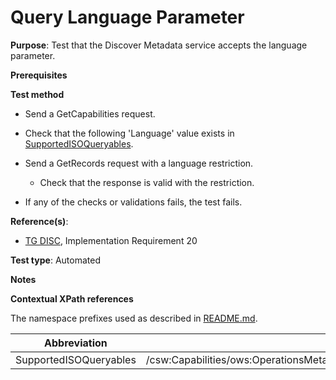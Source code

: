 # Query Language Parameter

**Purpose**: Test that the Discover Metadata service accepts the language parameter.

**Prerequisites**

**Test method**

* Send a GetCapabilities request.

* Check that the following 'Language' value exists in [SupportedISOQueryables](#supportedISOQueryables).

* Send a GetRecords request with a language restriction.

    * Check that the response is valid with the restriction.

* If any of the checks or validations fails, the test fails.

**Reference(s)**:
* [TG DISC](http://inspire.ec.europa.eu/id/ats/discovery-service/3.1/csw-iso-ap/README#ref_TG_DISC), Implementation Requirement 20

**Test type**: Automated

**Notes**


**Contextual XPath references**

The namespace prefixes used as described in [README.md](http://inspire.ec.europa.eu/id/ats/discovery-service/3.1/csw-iso-ap/README#namespaces).

Abbreviation                                               |  XPath expression
---------------------------------------------------------- | -------------------------------------------------------------------------
| SupportedISOQueryables <a name="supportedISOQueryables"></a>   | /csw:Capabilities/ows:OperationsMetadata/ows:Operation[@name="GetRecords"]/ows:Constraint[@name="SupportedISOQueryables"]
